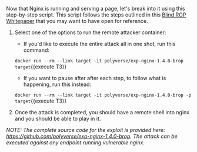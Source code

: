 Now that Nginx is running and serving a page, let's break into it using this step-by-step script. This script follows the steps outlined in this [Blind ROP Whitepaper](https://polyverse.com) that you may want to have open for reference.

1. Select one of the options to run the remote attacker container:
    * If you'd like to execute the entire attack all in one shot, run this command:

    `docker run --rm --link target -it polyverse/exp-nginx-1.4.0-brop target`{{execute T3}}

    * If you want to pause after after each step, to follow what is happening, run this instead:

    `docker run --rm --link target -it polyverse/exp-nginx-1.4.0-brop -p target`{{execute T3}}

2. Once the attack is completed, you should have a remote shell into nginx and you should be able to play in it.

*NOTE: The complete source code for the exploit is provided here: https://github.com/polyverse/exp-nginx-1.4.0-brop. The attack can be executed against any endpoint running vulnerable nginx.*
